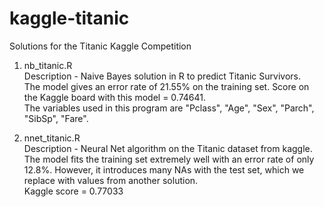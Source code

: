 # kaggle-titanic
Solutions for the Titanic Kaggle Competition

1. nb_titanic.R <br />
    Description - Naive Bayes solution in R to predict Titanic Survivors. <br />
    The model gives an error rate of 21.55% on the training set. Score on the Kaggle board with this model = 0.74641. <br/>
    The variables used in this program are "Pclass", "Age", "Sex", "Parch", "SibSp", "Fare".

2. nnet_titanic.R <br />
    Description - Neural Net algorithm on the Titanic dataset from kaggle. The model fits the training set extremely well with an error      rate of only 12.8%. However, it introduces many NAs with the test set, which we replace with values from another solution.<br />         Kaggle score = 0.77033
